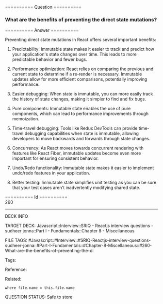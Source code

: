 ========== Question ==========  

### What are the benefits of preventing the direct state mutations?  

========== Answer ==========  

Preventing direct state mutations in React offers several important benefits:

1. Predictability: Immutable state makes it easier to track and predict how your application's state changes over time. This leads to more predictable behavior and fewer bugs.

2. Performance optimization: React relies on comparing the previous and current state to determine if a re-render is necessary. Immutable updates allow for more efficient comparisons, potentially improving performance.

3. Easier debugging: When state is immutable, you can more easily track the history of state changes, making it simpler to find and fix bugs.

4. Pure components: Immutable state enables the use of pure components, which can lead to performance improvements through memoization.

5. Time-travel debugging: Tools like Redux DevTools can provide time-travel debugging capabilities when state is immutable, allowing developers to move backwards and forwards through state changes.

6. Concurrency: As React moves towards concurrent rendering with features like React Fiber, immutable updates become even more important for ensuring consistent behavior.

7. Undo/Redo functionality: Immutable state makes it easier to implement undo/redo features in your application.

8. Better testing: Immutable state simplifies unit testing as you can be sure that your test cases aren't inadvertently modifying shared state.

========== Id ==========  
260

---

DECK INFO

TARGET DECK: Javascript::Interview::SRIQ - Reactjs interview questions - sudheer jonna::Part I - Fundamentals::Chapter 8 - Miscellaneous

FILE TAGS: #Javascript::#Interview::#SRIQ-Reactjs-interview-questions-sudheer-jonna::#Part-I-Fundamentals::#Chapter-8-Miscellaneous::#260-What-are-the-benefits-of-preventing-the-di

Tags:

Reference:

Related:

```dataview
where file.name = this.file.name
```

QUESTION STATUS: Safe to store
